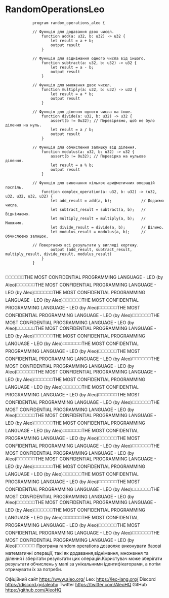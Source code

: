# RandomOperationsLeo


```leo
            program random_operations_aleo {
            
            // Функція для додавання двох чисел.
                function add(a: u32, b: u32) -> u32 {
                    let result = a + b;
                    output result
                }
            
            // Функція для віднімання одного числа від іншого.
                function subtract(a: u32, b: u32) -> u32 {
                    let result = a - b;
                    output result
                }
            
            // Функція для множення двох чисел.
                function multiply(a: u32, b: u32) -> u32 {
                    let result = a * b;
                    output result
                }
            
            // Функція для ділення одного числа на інше.
                function divide(a: u32, b: u32) -> u32 {
                    assert(b != 0u32); // Перевіряємо, щоб не було ділення на нуль.
                    let result = a / b;
                    output result
                }
            
            // Функція для обчислення залишку від ділення.
                function modulus(a: u32, b: u32) -> u32 {
                    assert(b != 0u32); // Перевірка на нульове ділення.
                    let result = a % b;
                    output result
                }
            
            // Функція для виконання кількох арифметичних операцій поспіль.
                function complex_operation(a: u32, b: u32) -> (u32, u32, u32, u32, u32) {
                    let add_result = add(a, b);             // Додаємо числа.
                    let subtract_result = subtract(a, b);   // Віднімаємо.
                    let multiply_result = multiply(a, b);   // Множимо.
                    let divide_result = divide(a, b);       // Ділимо.
                    let modulus_result = modulus(a, b);     // Обчислюємо залишок.
                    
            // Повертаємо всі результати у вигляді кортежу.
                    output (add_result, subtract_result, multiply_result, divide_result, modulus_result)
                }
            }


```


◻️◻️◻️◻️◻️◻️THE MOST CONFIDENTIAL PROGRAMMING LANGUAGE - LEO (by Aleo)◻️◻️◻️◻️◻️◻️THE MOST CONFIDENTIAL PROGRAMMING LANGUAGE - LEO (by Aleo)◻️◻️◻️◻️◻️◻️THE MOST CONFIDENTIAL PROGRAMMING LANGUAGE - LEO (by Aleo)◻️◻️◻️◻️◻️◻️THE MOST CONFIDENTIAL PROGRAMMING LANGUAGE - LEO (by Aleo)◻️◻️◻️◻️◻️◻️THE MOST CONFIDENTIAL PROGRAMMING LANGUAGE - LEO (by Aleo)◻️◻️◻️◻️◻️◻️THE MOST CONFIDENTIAL PROGRAMMING LANGUAGE - LEO (by Aleo)◻️◻️◻️◻️◻️◻️THE MOST CONFIDENTIAL PROGRAMMING LANGUAGE - LEO (by Aleo)◻️◻️◻️◻️◻️◻️THE MOST CONFIDENTIAL PROGRAMMING LANGUAGE - LEO (by Aleo)◻️◻️◻️◻️◻️◻️THE MOST CONFIDENTIAL PROGRAMMING LANGUAGE - LEO (by Aleo)◻️◻️◻️◻️◻️◻️THE MOST CONFIDENTIAL PROGRAMMING LANGUAGE - LEO (by Aleo)◻️◻️◻️◻️◻️◻️THE MOST CONFIDENTIAL PROGRAMMING LANGUAGE - LEO (by Aleo)◻️◻️◻️◻️◻️◻️THE MOST CONFIDENTIAL PROGRAMMING LANGUAGE - LEO (by Aleo)◻️◻️◻️◻️◻️◻️THE MOST CONFIDENTIAL PROGRAMMING LANGUAGE - LEO (by Aleo)◻️◻️◻️◻️◻️◻️THE MOST CONFIDENTIAL PROGRAMMING LANGUAGE - LEO (by Aleo)◻️◻️◻️◻️◻️◻️THE MOST CONFIDENTIAL PROGRAMMING LANGUAGE - LEO (by Aleo)◻️◻️◻️◻️◻️◻️THE MOST CONFIDENTIAL PROGRAMMING LANGUAGE - LEO (by Aleo)◻️◻️◻️◻️◻️◻️THE MOST CONFIDENTIAL PROGRAMMING LANGUAGE - LEO (by Aleo)◻️◻️◻️◻️◻️◻️THE MOST CONFIDENTIAL PROGRAMMING LANGUAGE - LEO (by Aleo)◻️◻️◻️◻️◻️◻️THE MOST CONFIDENTIAL PROGRAMMING LANGUAGE - LEO (by Aleo)◻️◻️◻️◻️◻️◻️THE MOST CONFIDENTIAL PROGRAMMING LANGUAGE - LEO (by Aleo)◻️◻️◻️◻️◻️◻️THE MOST CONFIDENTIAL PROGRAMMING LANGUAGE - LEO (by Aleo)◻️◻️◻️◻️◻️◻️THE MOST CONFIDENTIAL PROGRAMMING LANGUAGE - LEO (by Aleo)◻️◻️◻️◻️◻️◻️THE MOST CONFIDENTIAL PROGRAMMING LANGUAGE - LEO (by Aleo)◻️◻️◻️◻️◻️◻️THE MOST CONFIDENTIAL PROGRAMMING LANGUAGE - LEO (by Aleo)◻️◻️◻️◻️◻️◻️THE MOST CONFIDENTIAL PROGRAMMING LANGUAGE - LEO (by Aleo)◻️◻️◻️◻️◻️◻️THE MOST CONFIDENTIAL PROGRAMMING LANGUAGE - LEO (by Aleo)◻️◻️◻️◻️◻️◻️THE MOST CONFIDENTIAL PROGRAMMING LANGUAGE - LEO (by Aleo)◻️◻️◻️◻️◻️◻️THE MOST CONFIDENTIAL PROGRAMMING LANGUAGE - LEO (by Aleo)◻️◻️◻️◻️◻️◻️THE MOST CONFIDENTIAL PROGRAMMING LANGUAGE - LEO (by Aleo)◻️◻️◻️◻️◻️◻️THE MOST CONFIDENTIAL PROGRAMMING LANGUAGE - LEO (by Aleo)◻️◻️◻️◻️◻️◻️THE MOST CONFIDENTIAL PROGRAMMING LANGUAGE - LEO (by Aleo)◻️◻️◻️◻️◻️◻️
Програма random оperations дозволяє виконувати базові математичні операції, такі як додавання,віднімання, множення та ділення і зберігати результати цих операцій.Користувач може зберігати результати обчислень у мапі за унікальними ідентифікаторами, а потім отримувати їх за потреби.

Офіційний сайт https://www.aleo.org/ Leo: https://leo-lang.org/ Discord https://discord.gg/aleohq Twitter https://twitter.com/AleoHQ GitHub https://github.com/AleoHQ
